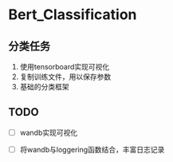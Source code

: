 # Bert_Classification
## 分类任务
1. 使用tensorboard实现可视化
2. 复制训练文件，用以保存参数
3. 基础的分类框架
## TODO
- [ ] wandb实现可视化
- [ ] 将wandb与loggering函数结合，丰富日志记录

